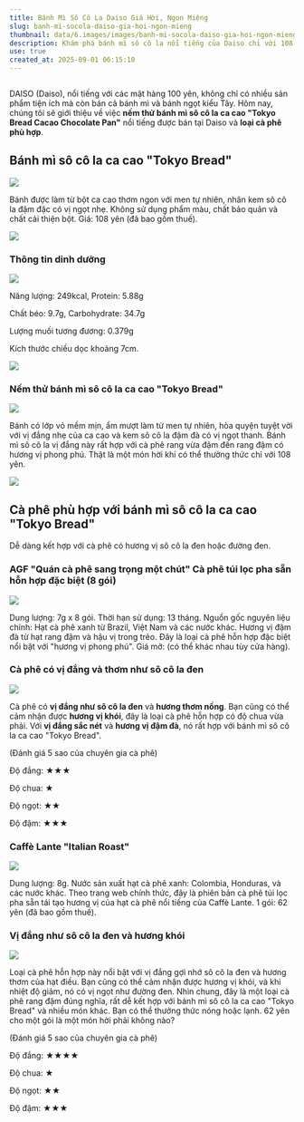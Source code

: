 ```yaml
---
title: Bánh Mì Sô Cô La Daiso Giá Hời, Ngon Miệng
slug: banh-mi-socola-daiso-gia-hoi-ngon-mieng
thumbnail: data/6.images/images/banh-mi-socola-daiso-gia-hoi-ngon-mieng.webp
description: Khám phá bánh mì sô cô la nổi tiếng của Daiso chỉ với 108 yên, cùng với gợi ý cà phê phù hợp từ chuyên gia.
use: true
created_at: 2025-09-01 06:15:10
---
```


![]()

DAISO (Daiso), nổi tiếng với các mặt hàng 100 yên, không chỉ có nhiều sản phẩm tiện ích mà còn bán cả bánh mì và bánh ngọt kiểu Tây. Hôm nay, chúng tôi sẽ giới thiệu về việc **nếm thử bánh mì sô cô la ca cao "Tokyo Bread Cacao Chocolate Pan"** nổi tiếng được bán tại Daiso và **loại cà phê phù hợp**.

## Bánh mì sô cô la ca cao "Tokyo Bread"

![](/images/image-1756633167322.webp)

Bánh được làm từ bột ca cao thơm ngon với men tự nhiên, nhân kem sô cô la đậm đặc có vị ngọt nhẹ. Không sử dụng phẩm màu, chất bảo quản và chất cải thiện bột. Giá: 108 yên (đã bao gồm thuế).

![](/images/image-1756633182425.webp)

### Thông tin dinh dưỡng

![](/images/image-1756633175270.webp)

Năng lượng: 249kcal, Protein: 5.88g

Chất béo: 9.7g, Carbohydrate: 34.7g

Lượng muối tương đương: 0.379g

Kích thước chiều dọc khoảng 7cm.

![](/images/image-1756633190436.webp)

### Nếm thử bánh mì sô cô la ca cao "Tokyo Bread"

![](/images/image-1756633197550.webp)

Bánh có lớp vỏ mềm mịn, ẩm mượt làm từ men tự nhiên, hòa quyện tuyệt vời với vị đắng nhẹ của ca cao và kem sô cô la đậm đà có vị ngọt thanh. Bánh mì sô cô la vị đắng này rất hợp với cà phê rang vừa đậm đến rang đậm có hương vị phong phú. Thật là một món hời khi có thể thưởng thức chỉ với 108 yên.

![](/images/image-1756633206113.webp)

## Cà phê phù hợp với bánh mì sô cô la ca cao "Tokyo Bread"

Dễ dàng kết hợp với cà phê có hương vị sô cô la đen hoặc đường đen.

### AGF "Quán cà phê sang trọng một chút" Cà phê túi lọc pha sẵn hỗn hợp đặc biệt (8 gói)

![](/images/image-1756646584514.webp)

Dung lượng: 7g x 8 gói. Thời hạn sử dụng: 13 tháng. Nguồn gốc nguyên liệu chính: Hạt cà phê xanh từ Brazil, Việt Nam và các nước khác. Hương vị đậm đà từ hạt rang đậm và hậu vị trong trẻo. Đây là loại cà phê hỗn hợp đặc biệt nổi bật với "hương vị phong phú". Giá mở: (có thể khác nhau tùy cửa hàng).

### Cà phê có vị đắng và thơm như sô cô la đen

![](/images/image-1756646601839.webp)

Cà phê có **vị đắng như sô cô la đen** và **hương thơm nồng**. Bạn cũng có thể cảm nhận được **hương vị khói**, đây là loại cà phê hỗn hợp có độ chua vừa phải. Với **vị đắng sắc nét** và **hương vị đậm đà**, nó rất hợp với bánh mì sô cô la ca cao "Tokyo Bread".

(Đánh giá 5 sao của chuyên gia cà phê)

Độ đắng: ★★★

Độ chua: ★

Độ ngọt: ★★

Độ đậm: ★★★

### Caffè Lante "Italian Roast"

![](/images/image-1756646632607.webp)

Dung lượng: 8g. Nước sản xuất hạt cà phê xanh: Colombia, Honduras, và các nước khác. Theo trang web chính thức, đây là phiên bản cà phê túi lọc pha sẵn tái tạo hương vị của hạt cà phê nổi tiếng của Caffè Lante. 1 gói: 62 yên (đã bao gồm thuế).

### Vị đắng như sô cô la đen và hương khói

![](/images/image-1756646641811.webp)

Loại cà phê hỗn hợp này nổi bật với vị đắng gợi nhớ sô cô la đen và hương thơm của hạt điều. Bạn cũng có thể cảm nhận được hương vị khói, và khi nhiệt độ giảm, nó có vị ngọt như đường đen. Nhìn chung, đây là một loại cà phê rang đậm đúng nghĩa, rất dễ kết hợp với bánh mì sô cô la ca cao "Tokyo Bread" và nhiều món khác. Bạn có thể thưởng thức nóng hoặc lạnh. 62 yên cho một gói là một món hời phải không nào?

(Đánh giá 5 sao của chuyên gia cà phê)

Độ đắng: ★★★★

Độ chua: ★

Độ ngọt: ★★

Độ đậm: ★★★